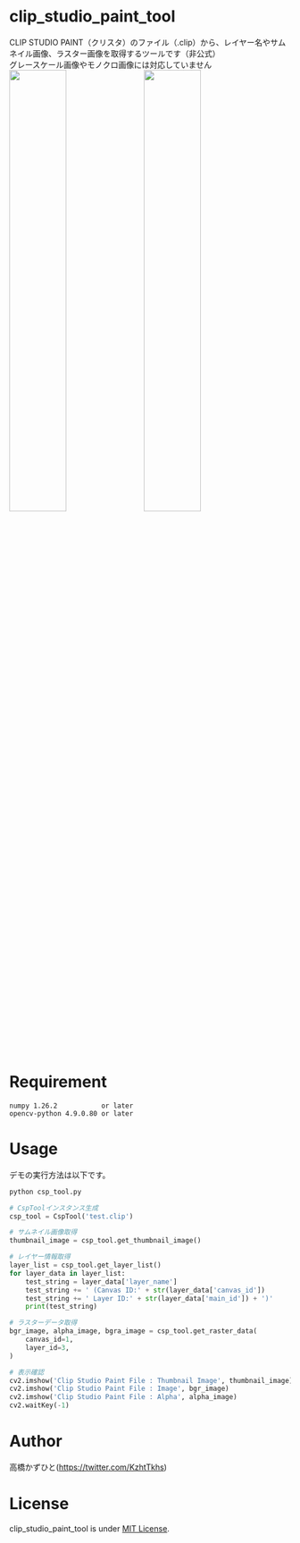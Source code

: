 # clip_studio_paint_tool
CLIP STUDIO PAINT（クリスタ）のファイル（.clip）から、レイヤー名やサムネイル画像、ラスター画像を取得するツールです（非公式）<br>グレースケール画像やモノクロ画像には対応していません<br>
<img src="https://github.com/Kazuhito00/clip_studio_paint_tool/assets/37477845/9a77031b-0f98-4836-ad6f-ae64d7645e57" width="45%">　<img src="https://github.com/Kazuhito00/clip_studio_paint_tool/assets/37477845/21b0d6c5-1b72-4000-8e2c-aad4754e3e19" width="45%">

# Requirement
```
numpy 1.26.2           or later
opencv-python 4.9.0.80 or later
```

# Usage
デモの実行方法は以下です。
```bash
python csp_tool.py
```

```python
# CspToolインスタンス生成
csp_tool = CspTool('test.clip')

# サムネイル画像取得
thumbnail_image = csp_tool.get_thumbnail_image()

# レイヤー情報取得
layer_list = csp_tool.get_layer_list()
for layer_data in layer_list:
    test_string = layer_data['layer_name']
    test_string += ' (Canvas ID:' + str(layer_data['canvas_id'])
    test_string += ' Layer ID:' + str(layer_data['main_id']) + ')'
    print(test_string)

# ラスターデータ取得
bgr_image, alpha_image, bgra_image = csp_tool.get_raster_data(
    canvas_id=1,
    layer_id=3,
)

# 表示確認
cv2.imshow('Clip Studio Paint File : Thumbnail Image', thumbnail_image)
cv2.imshow('Clip Studio Paint File : Image', bgr_image)
cv2.imshow('Clip Studio Paint File : Alpha', alpha_image)
cv2.waitKey(-1)
```

# Author
高橋かずひと(https://twitter.com/KzhtTkhs)
 
# License 
clip_studio_paint_tool is under [MIT License](LICENSE).
